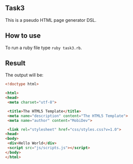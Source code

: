 ## Task3
This is a pseudo HTML page generator DSL.

## How to use
To run a ruby file type ```ruby task3.rb```.

## Result
The output will be:
```html
<!doctype html>

<html>
<head>
 <meta charset="utf-8">

 <title>The HTML5 Template</title>
 <meta name="description" content="The HTML5 Template">
 <meta name="author" content="MobiDev">

 <link rel="stylesheet" href="css/styles.css?v=1.0">
<head>
<body>
 <div>Hello World</div>
 <script src="js/scripts.js"></script>
</body>
</html>

```

